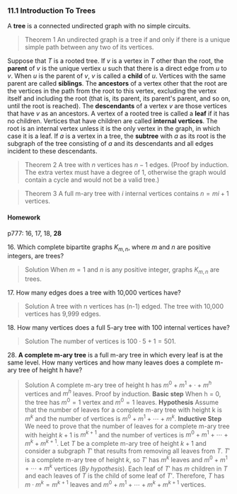 ### 11.1 Introduction To Trees

A **tree** is a connected undirected graph with no simple circuits.

>Theorem 1
An undirected graph is a tree if and only if there is a unique simple path between any two of its vertices.

Suppose that $T$ is a rooted tree. If $v$ is a vertex in $T$ other than the root, the **parent** of $v$ is the unique vertiex $u$ such that there is a direct edge from $u$ to $v$. When $u$ is the parent of $v$, $v$ is called a **child** of $u$. Vertices with the same parent are called **siblings**. The **ancestors** of a vertex other that the root are the vertices in the path from the root to this vertex, excluding the vertex itself and including the root (that is, its parent, its parent's parent, and so on, until the root is reached). The **descendants** of a vertex $v$ are those vertices that have $v$ as an ancestors. A vertex of a rooted tree is called a **leaf** if it has no children. Vertices that have children are called **internal vertices**. The root is an internal vertex unless it is the only vertex in the graph, in which case it is a leaf.
If $a$ is a vertex in a tree, the **subtree** with $a$ as its root is the subgraph of the tree consisting of $a$ and its descendants and all edges incident to these descendants.

>Theorem 2
A tree with $n$ vertices has $n-1$ edges. (Proof by induction. The extra vertex must have a degree of 1, otherwise the graph would contain a cycle and would not be a valid tree.)

>Theorem 3
A full m-ary tree with $i$ internal vertices contains $n = mi + 1$ vertices.

#### Homework
p777: 16, 17, 18, **28**

16\. Which complete bipartite graphs $K_{m,n}$, where $m$ and $n$ are positive integers, are trees?
>Solution
When $m=1$ and $n$ is any positive integer, graphs $K_{m,n}$ are trees.

17\. How many edges does a tree with 10,000 vertices have?
>Solution
A tree with n vertices has (n-1) edged. The tree with 10,000 vertices has 9,999 edges.

18\. How many vertices does a full 5-ary tree with 100 internal vertices have?
>Solution
The number of vertices is $100 \cdot 5 + 1 = 501$.

28\. **A complete m-ary tree** is a full m-ary tree in which every leaf is at the same level. How many vertices and how many leaves does a complete m-ary tree of height h have?
>Solution
A complete m-ary tree of height h has $m^0 + m^1 + \cdot +m^h$ vertices and  $m^h$ leaves.
Proof by induction.
**Basic step** When h = 0, the tree has $m^0 = 1$ vertex and $m^0 = 1$ leaves.
**Hypothesis** Assume that the number of leaves for a complete m-ary tree with height k is $m^k$ and the number of vertices is $m^0 + m^1 + \cdots +m^k$.
**Inductive Step** We need to prove that the number of leaves for a complete m-ary tree with height $k+1$ is $m^{k+1}$ and the number of vertices is $m^0 + m^1 + \cdots +m^k + m^{k+1}$.
Let $T$ be a complete m-ary tree of height $k+1$ and consider a subgraph $T'$ that results from removing all leaves from $T$. $T'$ is a complete m-ary tree of height $k$, so $T'$ has $m^k$ leaves and $m^0 + m^1 + \cdots +m^k$ vertices (_By hypothesis_).
Each leaf of $T'$ has $m$ children in $T$ and each leaves of $T$ is the child of some leaf of $T'$. Therefore, $T$ has $m \cdot m^k = m^{k+1}$ leaves and $m^0 + m^1 + \cdots +m^k + m^{k+1}$ vertices.

